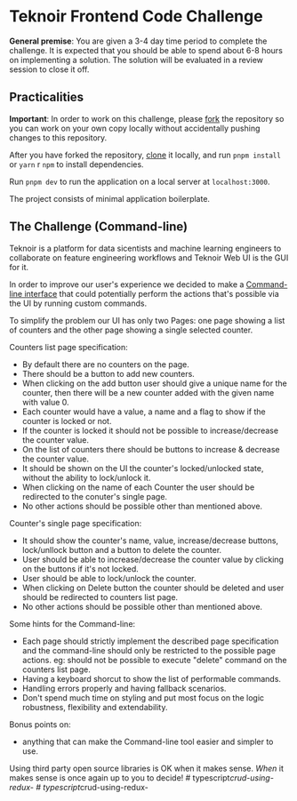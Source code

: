 # Teknoir Frontend Code Challenge

**General premise**: You are given a 3-4 day time period to complete the challenge. It is expected that you should be able to spend about 6-8 hours on implementing a solution. The solution will be evaluated in a review session to close it off.

## Practicalities

**Important**: In order to work on this challenge, please [fork](https://help.github.com/en/github/getting-started-with-github/fork-a-repo) the repository so you can work on your own copy locally without accidentally pushing changes to this repository.

After you have forked the repository, [clone](https://help.github.com/en/github/creating-cloning-and-archiving-repositories/cloning-a-repository) it locally, and run `pnpm install` or `yarn` r `npm` to install dependencies.

Run `pnpm dev` to run the application on a local server at `localhost:3000`.

The project consists of minimal application boilerplate.

## The Challenge (Command-line)

Teknoir is a platform for data sicentists and machine learning engineers to collaborate on feature engineering workflows and Teknoir Web UI is the GUI for it.

In order to improve our user's experience we decided to make a [Command-line interface](https://en.wikipedia.org/wiki/Command-line_interface) that could potentially perform the actions that's possible via the UI by running custom commands.

To simplify the problem our UI has only two Pages: one page showing a list of counters and the other page showing a single selected counter.

Counters list page specification:

- By default there are no counters on the page.
- There should be a button to add new counters.
- When clicking on the add button user should give a unique name for the counter, then there will be a new counter added with the given name with value 0.
- Each counter would have a value, a name and a flag to show if the counter is locked or not.
- If the counter is locked it should not be possible to increase/decrease the counter value.
- On the list of counters there should be buttons to increase & decrease the counter value.
- It should be shown on the UI the counter's locked/unlocked state, without the ability to lock/unlock it.
- When clicking on the name of each Counter the user should be redirected to the conuter's single page.
- No other actions should be possible other than mentioned above.

Counter's single page specification:

- It should show the counter's name, value, increase/decrease buttons, lock/unllock button and a button to delete the counter.
- User should be able to increase/decrease the counter value by clicking on the buttons if it's not locked.
- User should be able to lock/unlock the counter.
- When clicking on Delete button the counter should be deleted and user should be redirected to counters list page.
- No other actions should be possible other than mentioned above.

Some hints for the Command-line:

- Each page should strictly implement the described page specification and the command-line should only be restricted to the possible page actions. eg: should not be possible to execute "delete" command on the counters list page.
- Having a keyboard shorcut to show the list of performable commands.
- Handling errors properly and having fallback scenarios.
- Don't spend much time on styling and put most focus on the logic robustness, flexibility and extendability.

Bonus points on:

- anything that can make the Command-line tool easier and simpler to use.

Using third party open source libraries is OK when it makes sense. _When_ it makes sense is once again up to you to decide!
#   t y p e s c r i p t _ c r u d - u s i n g - r e d u x -  
 #   t y p e s c r i p t _ c r u d - u s i n g - r e d u x -  
 